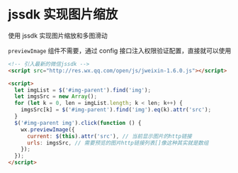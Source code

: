 # jssdk 实现图片缩放

使用 jssdk 实现图片缩放和多图滑动

`previewImage` 组件不需要，通过 config 接口注入权限验证配置，直接就可以使用

```html
<!-- 引入最新的微信jssdk -->
<script src="http://res.wx.qq.com/open/js/jweixin-1.6.0.js"></script>

<script>
  let imgList = $('#img-parent').find('img');
  let imgsSrc = new Array();
  for (let k = 0, len = imgList.length; k < len; k++) {
    imgsSrc[k] = $('#img-parent').find('img').eq(k).attr('src');
  }
  $('#img-parent img').click(function () {
    wx.previewImage({
      current: $(this).attr('src'), // 当前显示图片的http链接
      urls: imgsSrc, // 需要预览的图片http链接列表[]像这种其实就是数组
    });
  });
</script>
```
